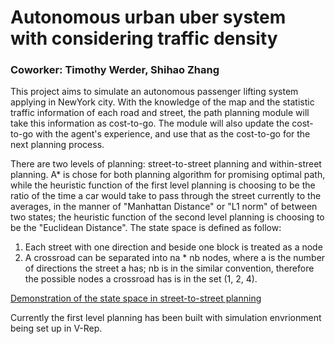 # Autonomous urban uber system with considering traffic density
### Coworker: Timothy Werder, Shihao Zhang

This project aims to simulate an autonomous passenger lifting system applying in NewYork city. With the knowledge of the map and the statistic traffic information of each road and street, the path planning module will take this information as cost-to-go. The module will also update the cost-to-go with the agent's experience, and use that as the cost-to-go for the next planning process. 

There are two levels of planning: street-to-street planning and within-street planning. A* is chose for both planning algorithm for promising optimal path, while the heuristic function of the first level planning is choosing to be the ratio of the time a car would take to pass through the street currently to the averages, in the manner of "Manhattan Distance" or "L1 norm" of between two states; the heuristic function of the second level planning is choosing to be the "Euclidean Distance". The state space is defined as follow:
1. Each street with one direction and beside one block is treated as a node 
2. A crossroad can be separated into na * nb nodes, where a is the number of directions the street a has; nb is in the similar convention, therefore the possible nodes a crossroad has is in the set (1, 2, 4).

[Demonstration of the state space in street-to-street planning](http://github.com/AnnnnnLIiiiiii/uber_lazy/raw/master/state_space_exploration.png)

Currently the first level planning has been built with simulation envrionment being set up in V-Rep.

